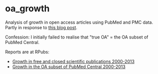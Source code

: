# oa_growth

Analysis of growth in open access articles using PubMed and PMC data. Partly in response to [this blog post](http://www.michaeleisen.org/blog/?p=1654).

Confession: I initially failed to realise that "true OA" = the OA subset of PubMed Central.

Reports are at RPubs:

* [Growth in free and closed scientific publications 2000-2013](http://rpubs.com/neilfws/45825)
* [Growth in the OA subset of PubMed Central 2000-2013](http://rpubs.com/neilfws/45828)
